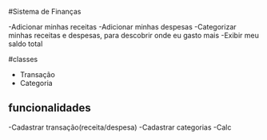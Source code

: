 #Sistema de Finanças

-Adicionar minhas receitas
-Adicionar minhas despesas
-Categorizar minhas receitas e despesas, para descobrir onde eu gasto mais
-Exibir meu saldo total

#classes

- Transação
- Categoria

## funcionalidades

-Cadastrar transação(receita/despesa)
-Cadastrar categorias
-Calc